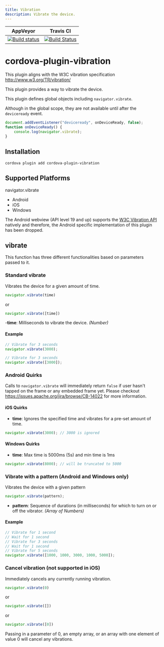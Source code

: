 ```yaml
---
title: Vibration
description: Vibrate the device.
---
```

<!--
# license: Licensed to the Apache Software Foundation (ASF) under one
#         or more contributor license agreements.  See the NOTICE file
#         distributed with this work for additional information
#         regarding copyright ownership.  The ASF licenses this file
#         to you under the Apache License, Version 2.0 (the
#         "License"); you may not use this file except in compliance
#         with the License.  You may obtain a copy of the License at
#
#           http://www.apache.org/licenses/LICENSE-2.0
#
#         Unless required by applicable law or agreed to in writing,
#         software distributed under the License is distributed on an
#         "AS IS" BASIS, WITHOUT WARRANTIES OR CONDITIONS OF ANY
#         KIND, either express or implied.  See the License for the
#         specific language governing permissions and limitations
#         under the License.
-->

|AppVeyor|Travis CI|
|:-:|:-:|
|[![Build status](https://ci.appveyor.com/api/projects/status/github/apache/cordova-plugin-vibration?branch=master)](https://ci.appveyor.com/project/ApacheSoftwareFoundation/cordova-plugin-vibration)|[![Build Status](https://travis-ci.org/apache/cordova-plugin-vibration.svg?branch=master)](https://travis-ci.org/apache/cordova-plugin-vibration)|

# cordova-plugin-vibration

This plugin aligns with the W3C vibration specification http://www.w3.org/TR/vibration/

This plugin provides a way to vibrate the device.

This plugin defines global objects including `navigator.vibrate`.

Although in the global scope, they are not available until after the `deviceready` event.
```javascript
document.addEventListener("deviceready", onDeviceReady, false);
function onDeviceReady() {
    console.log(navigator.vibrate);
}
```
## Installation
```console
cordova plugin add cordova-plugin-vibration
```

## Supported Platforms

navigator.vibrate

- Android
- iOS
- Windows


The Android webview (API level 19 and up) supports the [W3C Vibration API](https://www.w3.org/TR/vibration/) natively and therefore, the Android specific implementation of this plugin has been dropped.

## vibrate

This function has three different functionalities based on parameters passed to it.

### Standard vibrate

Vibrates the device for a given amount of time.

```javascript
navigator.vibrate(time)
```
or
```javascript
navigator.vibrate([time])
```

-__time__: Milliseconds to vibrate the device. _(Number)_

#### Example
```javascript
// Vibrate for 3 seconds
navigator.vibrate(3000);

// Vibrate for 3 seconds
navigator.vibrate([3000]);
```
### Android Quirks

Calls to `navigator.vibrate` will immediately return `false` if user hasn't tapped on the frame or any embedded frame yet. Please checkout https://issues.apache.org/jira/browse/CB-14022 for more information.


#### iOS Quirks

- __time__: Ignores the specified time and vibrates for a pre-set amount of time.
```javascript
navigator.vibrate(3000); // 3000 is ignored
```
#### Windows Quirks

- __time__: Max time is 5000ms (5s) and min time is 1ms

```javascript
navigator.vibrate(8000); // will be truncated to 5000
```

### Vibrate with a pattern (Android and Windows only)
Vibrates the device with a given pattern
```javascript
navigator.vibrate(pattern);
```
- __pattern__: Sequence of durations (in milliseconds) for which to turn on or off the vibrator. _(Array of Numbers)_

#### Example

```javascript
// Vibrate for 1 second
// Wait for 1 second
// Vibrate for 3 seconds
// Wait for 1 second
// Vibrate for 5 seconds
navigator.vibrate([1000, 1000, 3000, 1000, 5000]);
```

### Cancel vibration (not supported in iOS)

Immediately cancels any currently running vibration.
```javascript
navigator.vibrate(0)
```
or
```javascript
navigator.vibrate([])
```
or
```javascript
navigator.vibrate([0])
```
Passing in a parameter of 0, an empty array, or an array with one element of value 0 will cancel any vibrations.
